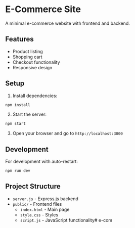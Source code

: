 # E-Commerce Site

A minimal e-commerce website with frontend and backend.

## Features
- Product listing
- Shopping cart
- Checkout functionality
- Responsive design

## Setup

1. Install dependencies:
```bash
npm install
```

2. Start the server:
```bash
npm start
```

3. Open your browser and go to `http://localhost:3000`

## Development

For development with auto-restart:
```bash
npm run dev
```

## Project Structure
- `server.js` - Express.js backend
- `public/` - Frontend files
  - `index.html` - Main page
  - `style.css` - Styles
  - `script.js` - JavaScript functionality#   e - c o m  
 